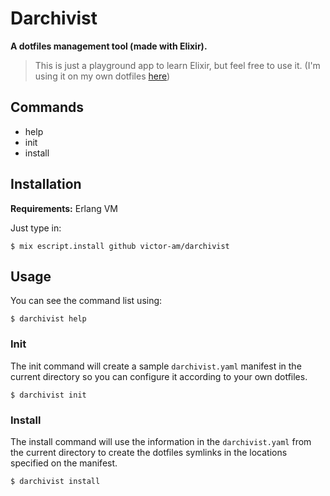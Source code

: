 # Darchivist
**A dotfiles management tool (made with Elixir).**

> This is just a playground app to learn Elixir, but feel free to use it.
> (I'm using it on my own dotfiles [here](https://github.com/victor-am/dotfiles))

## Commands
- help
- init
- install

## Installation
**Requirements:** Erlang VM

Just type in:
```
$ mix escript.install github victor-am/darchivist
```

## Usage
You can see the command list using:

```
$ darchivist help
```

### Init
The init command will create a sample `darchivist.yaml` manifest in the current directory so you can configure it according to your own dotfiles.
```
$ darchivist init
```

### Install
The install command will use the information in the `darchivist.yaml` from the current directory to create the dotfiles symlinks in the locations specified on the manifest.
```
$ darchivist install
```
